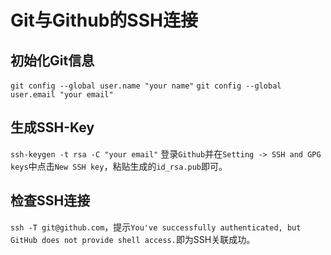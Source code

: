 # Git与Github的SSH连接

## 初始化Git信息
`git config --global user.name "your name"`
`git config --global user.email "your email"`

## 生成SSH-Key
`ssh-keygen -t rsa -C "your email"`
登录`Github`并在`Setting -> SSH and GPG keys`中点击`New SSH key`，粘贴生成的`id_rsa.pub`即可。

## 检查SSH连接
`ssh -T git@github.com`，提示`You've successfully authenticated, but GitHub does not provide shell access.`即为SSH关联成功。

